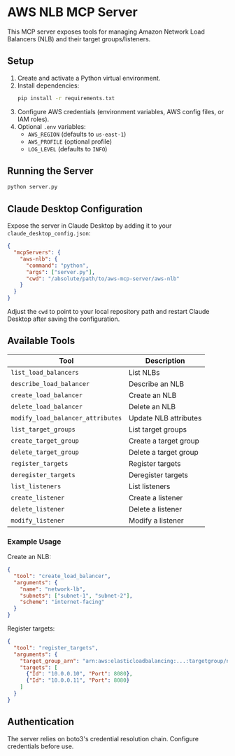 # AWS NLB MCP Server

This MCP server exposes tools for managing Amazon Network Load Balancers (NLB) and their target groups/listeners.

## Setup

1. Create and activate a Python virtual environment.
2. Install dependencies:
   ```bash
   pip install -r requirements.txt
   ```
3. Configure AWS credentials (environment variables, AWS config files, or IAM roles).
4. Optional `.env` variables:
   - `AWS_REGION` (defaults to `us-east-1`)
   - `AWS_PROFILE` (optional profile)
   - `LOG_LEVEL` (defaults to `INFO`)

## Running the Server

```bash
python server.py
```

## Claude Desktop Configuration

Expose the server in Claude Desktop by adding it to your `claude_desktop_config.json`:

```json
{
  "mcpServers": {
    "aws-nlb": {
      "command": "python",
      "args": ["server.py"],
      "cwd": "/absolute/path/to/aws-mcp-server/aws-nlb"
    }
  }
}
```

Adjust the `cwd` to point to your local repository path and restart Claude Desktop after saving the configuration.

## Available Tools

| Tool | Description |
| --- | --- |
| `list_load_balancers` | List NLBs |
| `describe_load_balancer` | Describe an NLB |
| `create_load_balancer` | Create an NLB |
| `delete_load_balancer` | Delete an NLB |
| `modify_load_balancer_attributes` | Update NLB attributes |
| `list_target_groups` | List target groups |
| `create_target_group` | Create a target group |
| `delete_target_group` | Delete a target group |
| `register_targets` | Register targets |
| `deregister_targets` | Deregister targets |
| `list_listeners` | List listeners |
| `create_listener` | Create a listener |
| `delete_listener` | Delete a listener |
| `modify_listener` | Modify a listener |

### Example Usage

Create an NLB:

```json
{
  "tool": "create_load_balancer",
  "arguments": {
    "name": "network-lb",
    "subnets": ["subnet-1", "subnet-2"],
    "scheme": "internet-facing"
  }
}
```

Register targets:

```json
{
  "tool": "register_targets",
  "arguments": {
    "target_group_arn": "arn:aws:elasticloadbalancing:...:targetgroup/network/abcdef",
    "targets": [
      {"Id": "10.0.0.10", "Port": 8080},
      {"Id": "10.0.0.11", "Port": 8080}
    ]
  }
}
```

## Authentication

The server relies on boto3's credential resolution chain. Configure credentials before use.
